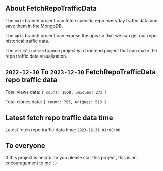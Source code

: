 ## About FetchRepoTrafficData

The `main` branch project can fetch specific repo everyday traffic data and save them in the MongoDB.

The `apis` branch project can expose the apis so that we can get our repo historical traffic data.

The `visualization` branch project is a frontend project that can make the repo traffic data visualization.

## `2022-12-30` To `2023-12-30` FetchRepoTrafficData repo traffic data

Total views data: `{ count: 1068, uniques: 273 }`

Total clones data: `{ count: 755, uniques: 518 }`

## Latest fetch repo traffic data time

Latest fetch repo traffic data time: `2023-12-31 01:08:00`

## To everyone

If this project is helpful to you please star this project, this is an encouragement to me `:)`



